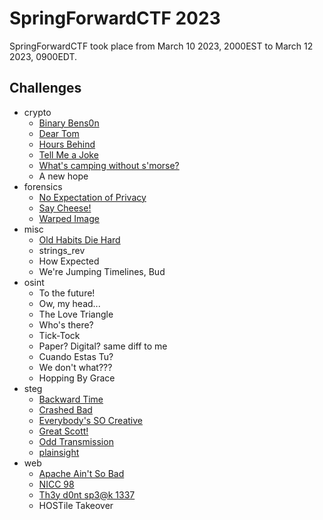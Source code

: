 # SpringForwardCTF 2023

SpringForwardCTF took place from March 10 2023, 2000EST to March 12 2023, 0900EDT.

## Challenges

- crypto
  - [Binary Bens0n](crypto/Binary%20Bens0n.md)
  - [Dear Tom](crypto/Dear%20Tom.md)
  - [Hours Behind](crypto/Hours%20Behind.md)
  - [Tell Me a Joke](crypto/Tell%20Me%20a%20Joke.md)
  - [What's camping without s'morse?](crypto/What's%20camping%20without%20s'morse%3F.md)
  - A new hope
- forensics
  - [No Expectation of Privacy](forensics/No%20Expectation%20of%20Privacy.md)
  - [Say Cheese!](forensics/Say%20Cheese!.md)
  - [Warped Image](forensics/Warped%20Image.md)
- misc
  - [Old Habits Die Hard](misc/Old%20Habits%20Die%20Hard.md)
  - strings_rev
  - How Expected
  - We're Jumping Timelines, Bud
- osint
  - To the future!
  - Ow, my head...
  - The Love Triangle
  - Who's there?
  - Tick-Tock
  - Paper? Digital? same diff to me
  - Cuando Estas Tu?
  - We don't what???
  - Hopping By Grace
- steg
  - [Backward Time](steg/Backward%20Time.md)
  - [Crashed Bad](steg/Crached%20Bad.md)
  - [Everybody's SO Creative](steg/Everybody's%20SO%20Creative.md)
  - [Great Scott!](steg/Great%20Scott!.md)
  - [Odd Transmission](steg/Odd%20Transmission.md)
  - [plainsight](steg/plainsight.md)
- web
  - [Apache Ain't So Bad](web/Apache%20Ain't%20So%20Bad.md)
  - [NICC 98](web/NICC%2098.md)
  - [Th3y d0nt sp3@k 1337](web/Th3y%20d0nt%20sp3%40k%201337.md)
  - HOSTile Takeover
